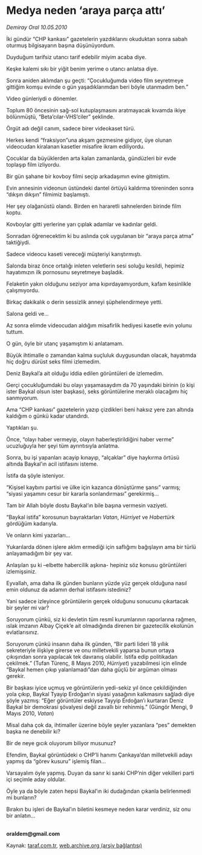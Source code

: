# Medya neden ‘araya parça attı’

*Demiray Oral 10.05.2010*

<div class="yazi"><p>İki gündür “CHP kankası” gazetelerin yazdıklarını okuduktan sonra sabah oturmuş bilgisayarın başına düşünüyordum.</p>
<p>Duyduğum tarifsiz utancı tarif edebilir miyim acaba diye.</p>
<p>Keşke kalemi sıkı bir yiğit benim yerime o utancı anlatsa diye.</p>
<p>Sonra aniden aklımdan şu geçti: “Çocukluğumda video film seyretmeye gittiğim komşu evinde o gün yaşadıklarımdan beri böyle utanmadım ben.”</p>
<p>Video günleriydi o dönemler.</p>
<p>Toplum 80 öncesinin sağ-sol kutuplaşmasını aratmayacak kıvamda ikiye bölünmüştü, “Beta’cılar-VHS’ciler” şeklinde.</p>
<p>Örgüt adı değil canım, sadece birer videokaset türü.</p>
<p>Herkes kendi “fraksiyon”una akşam gezmesine gidiyor, üye olunan videocudan kiralanan kasetler misafire ikram ediliyordu.</p>
<p>Çocuklar da büyüklerden arta kalan zamanlarda, gündüzleri bir evde toplaşıp film izliyordu.</p>
<p>Bir gün şahane bir kovboy filmi seçip arkadaşımın evine gitmiştim.</p>
<p>Evin annesinin videonun üstündeki dantel örtüyü kaldırma töreninden sonra “dıkşın dıkşın” filmimiz başlamıştı.</p>
<p>Her şey olağanüstü olandı. Birden en hararetli sahnelerden birinde film koptu.</p>
<p>Kovboylar gitti yerlerine yarı çıplak adamlar ve kadınlar geldi.</p>
<p>Sonradan öğrenecektim ki bu aslında çok uygulanan bir “araya parça atma” taktiğiydi.</p>
<p>Sadece videocu kaseti vereceği müşteriyi karıştırmıştı.</p>
<p>Salonda biraz önce ortalığı inleten veletlerin sesi soluğu kesildi, hepimiz hayatımızın ilk pornosunu seyretmeye başladık.</p>
<p>Felaketin yakın olduğunu seziyor ama kıpırdayamıyordum, kafam kesinlikle çalışmıyordu.</p>
<p>Birkaç dakikalık o derin sessizlik anneyi şüphelendirmeye yetti.</p>
<p>Salona geldi ve...</p>
<p>Az sonra elimde videocudan aldığım misafirlik hediyesi kasetle evin yolunu tuttum.</p>
<p>O gün, öyle bir utanç yaşamıştım ki anlatamam.</p>
<p>Büyük ihtimalle o zamandan kalma suçluluk duygusundan olacak, hayatımda hiç doğru dürüst seks filmi izlemedim.</p>
<p>Deniz Baykal’a ait olduğu iddia edilen görüntüleri de izlemedim.</p>
<p>Gerçi çocukluğumdaki bu olayı yaşamasaydım da 70 yaşındaki birinin (o kişi ister Baykal olsun ister başkası), seks görüntülerine meraklı olacağımı hiç sanmıyorum.</p>
<p>Ama “CHP kankası” gazetelerin yazıp çizdikleri beni haksız yere zan altında kaldığım o günkü kadar utandırdı.</p>
<p>Yaptıkları şu.</p>
<p>Önce, “olayı haber vermeyip, olayın haberleştirildiğini haber verme” ucuzluğuyla her şeyi tüm ayrıntısıyla anlatma.</p>
<p>Sonra, bu işi yapanları acayip kınayıp, “alçaklar” diye haykırma örtüsü altında Baykal’ın acil istifasını isteme.</p>
<p>İstifa da şöyle isteniyor.</p>
<p>“Kişisel kaybını partisi ve ülke için kazanca dönüştürme şansı” varmış; “siyasi yaşamını cesur bir kararla sonlandırması” gerekirmiş...</p>
<p>Tam bir Allah böyle dostu Baykal’ın bile başına vermesin vaziyeti.</p>
<p>“Baykal istifa” korosunun bayraktarları <i>Vatan</i>, <i>Hürriyet</i> ve <i>Habertürk</i> gördüğüm kadarıyla.</p>
<p>Ve onların kimi yazarları...</p>
<p>Yukarılarda dönen işlere aklım ermediği için saflığımı bağışlayın ama bir türlü anlayamadığım bir şey var.</p>
<p>Anlaşılan şu ki –elbette habercilik aşkına- hepiniz söz konusu görüntüleri izlemişsiniz.</p>
<p>Eyvallah, ama daha ilk günden bunların yüzde yüz gerçek olduğuna nasıl emin oldunuz da adamın derhal istifasını istediniz?</p>
<p>Yani sadece izleyince görüntülerin gerçek olduğunu sonucunu çıkartacak bir şeyler mi var?</p>
<p>Soruyorum çünkü, siz ki devletin tüm resmî kurumlarının raporlarına rağmen, ıslak imzanın Albay Çiçek’e ait olmadığında direnen bir gazetecilik ekolünün evlatlarısınız.</p>
<p>Soruyorum çünkü insanın daha ilk günden, “Bir parti lideri 18 yıllık sekreteriyle ilişkiye girerse ve onu milletvekili yaparsa bunun ortaya çıkışından sonra yapılacak tek davranış olabilir. İstifa edip politikadan çekilmek.” (Tufan Türenç, 8 Mayıs 2010, <i>Hürriyet</i>) yazabilmesi için elinde “Baykal hemen çıkıp yalanlamadı”dan daha güçlü bir argüman olması gerekir.</p>
<p>Bir başkası iyice uçmuş ve görüntülerin yedi-sekiz yıl önce çekildiğinden yola çıkıp, Baykal Tyayip Erdoğan’ın siyasi yasağının kalkmasını sağladı diye şöyle yazmış: “Eğer görüntüler eskiyse Tayyip Erdoğan’ı kurtaran Deniz Baykal bir demokrasi şövalyesi değil zavallı bir rehinmiş.” (Güngör Mengi, 9 Mayıs 2010, <i>Vatan</i>)</p>
<p>Misal daha çok da, ihtimaller üzerine böyle şeyler yazanlara “pes” demekten başka ne denebilir ki?</p>
<p>Bir de neye gıcık oluyorum biliyor musunuz?</p>
<p>Efendim, Baykal görüntüdeki o CHP’li hanımı Çankaya’dan milletvekili adayı yapmış da “görev kusuru” işlemiş filan...</p>
<p>Varsayalım öyle yapmış. Duyan da sanır ki sanki CHP’nin diğer vekilleri parti içi seçimle aday oldular.</p>
<p>Öyle ya da böyle zaten hepsi Baykal’ın iki dudağından çıkanla belirlenmedi mi bunların?</p>
<p>Bırakın bu işleri de Baykal’ın biletini kesmeye neden karar verdiniz, siz onu bir anlatın...</p>
<p><b><br/>oraldem@gmail.com</b></p></div>

Kaynak: [taraf.com.tr](http://www.taraf.com.tr:80/demiray-oral/makale-medya-neden-araya-parca-atti.htm), [web.archive.org (arşiv bağlantısı)](http://web.archive.org/web/20100513172225/http://www.taraf.com.tr:80/demiray-oral/makale-medya-neden-araya-parca-atti.htm)
